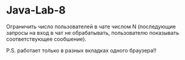 # Java-Lab-8

Ограничить число пользователей в чате числом N (последующие запросы на вход в 
чат не обрабатывать, пользователю показывать соответствующее сообшение).

P.S. работает только в разных вкладках одного браузера!!